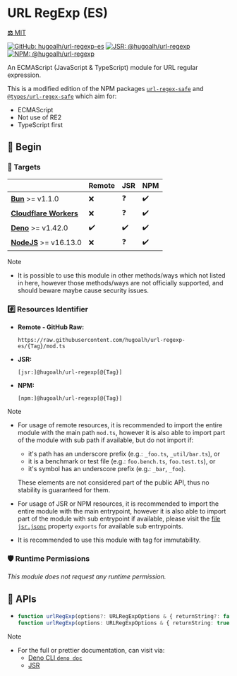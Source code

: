 # URL RegExp (ES)

[**⚖️** MIT](./LICENSE.md)

[![GitHub: hugoalh/url-regexp-es](https://img.shields.io/github/v/release/hugoalh/url-regexp-es?label=hugoalh/url-regexp-es&labelColor=181717&logo=github&logoColor=ffffff&sort=semver&style=flat "GitHub: hugoalh/url-regexp-es")](https://github.com/hugoalh/url-regexp-es)
[![JSR: @hugoalh/url-regexp](https://img.shields.io/jsr/v/@hugoalh/url-regexp?label=@hugoalh/url-regexp&labelColor=F7DF1E&logo=jsr&logoColor=000000&style=flat "JSR: @hugoalh/url-regexp")](https://jsr.io/@hugoalh/url-regexp)
[![NPM: @hugoalh/url-regexp](https://img.shields.io/npm/v/@hugoalh/url-regexp?label=@hugoalh/url-regexp&labelColor=CB3837&logo=npm&logoColor=ffffff&style=flat "NPM: @hugoalh/url-regexp")](https://www.npmjs.com/package/@hugoalh/url-regexp)

An ECMAScript (JavaScript & TypeScript) module for URL regular expression.

This is a modified edition of the NPM packages [`url-regex-safe`](https://www.npmjs.com/package/url-regex-safe) and [`@types/url-regex-safe`](https://www.npmjs.com/package/@types/url-regex-safe) which aim for:

- ECMAScript
- Not use of RE2
- TypeScript first

## 🔰 Begin

### 🎯 Targets

|  | **Remote** | **JSR** | **NPM** |
|:--|:--|:--|:--|
| **[Bun](https://bun.sh/)** >= v1.1.0 | ❌ | ❓ | ✔️ |
| **[Cloudflare Workers](https://workers.cloudflare.com/)** | ❌ | ❓ | ✔️ |
| **[Deno](https://deno.land/)** >= v1.42.0 | ✔️ | ✔️ | ✔️ |
| **[NodeJS](https://nodejs.org/)** >= v16.13.0 | ❌ | ❓ | ✔️ |

> [!NOTE]
> - It is possible to use this module in other methods/ways which not listed in here, however those methods/ways are not officially supported, and should beware maybe cause security issues.

### #️⃣ Resources Identifier

- **Remote - GitHub Raw:**
  ```
  https://raw.githubusercontent.com/hugoalh/url-regexp-es/{Tag}/mod.ts
  ```
- **JSR:**
  ```
  [jsr:]@hugoalh/url-regexp[@{Tag}]
  ```
- **NPM:**
  ```
  [npm:]@hugoalh/url-regexp[@{Tag}]
  ```

> [!NOTE]
> - For usage of remote resources, it is recommended to import the entire module with the main path `mod.ts`, however it is also able to import part of the module with sub path if available, but do not import if:
>
>   - it's path has an underscore prefix (e.g.: `_foo.ts`, `_util/bar.ts`), or
>   - it is a benchmark or test file (e.g.: `foo.bench.ts`, `foo.test.ts`), or
>   - it's symbol has an underscore prefix (e.g.: `_bar`, `_foo`).
>
>   These elements are not considered part of the public API, thus no stability is guaranteed for them.
> - For usage of JSR or NPM resources, it is recommended to import the entire module with the main entrypoint, however it is also able to import part of the module with sub entrypoint if available, please visit the [file `jsr.jsonc`](./jsr.jsonc) property `exports` for available sub entrypoints.
> - It is recommended to use this module with tag for immutability.

### 🛡️ Runtime Permissions

*This module does not request any runtime permission.*

## 🧩 APIs

- ```ts
  function urlRegExp(options?: URLRegExpOptions & { returnString?: false; }): RegExp;
  function urlRegExp(options: URLRegExpOptions & { returnString: true; }): string;
  ```

> [!NOTE]
> - For the full or prettier documentation, can visit via:
>   - [Deno CLI `deno doc`](https://docs.deno.com/runtime/reference/cli/documentation_generator/)
>   - [JSR](https://jsr.io/@hugoalh/url-regexp)
